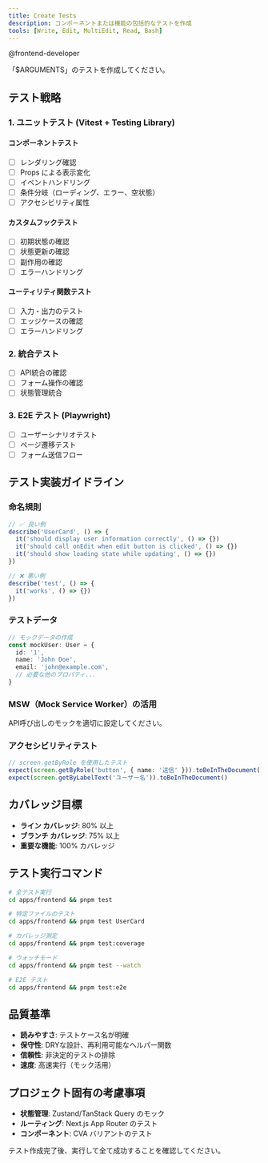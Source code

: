 ```yaml
---
title: Create Tests
description: コンポーネントまたは機能の包括的なテストを作成
tools: [Write, Edit, MultiEdit, Read, Bash]
---
```


@frontend-developer

「$ARGUMENTS」のテストを作成してください。

## テスト戦略

### 1. ユニットテスト (Vitest + Testing Library)
#### コンポーネントテスト
- [ ] レンダリング確認
- [ ] Props による表示変化
- [ ] イベントハンドリング
- [ ] 条件分岐（ローディング、エラー、空状態）
- [ ] アクセシビリティ属性

#### カスタムフックテスト
- [ ] 初期状態の確認
- [ ] 状態更新の確認
- [ ] 副作用の確認
- [ ] エラーハンドリング

#### ユーティリティ関数テスト
- [ ] 入力・出力のテスト
- [ ] エッジケースの確認
- [ ] エラーハンドリング

### 2. 統合テスト
- [ ] API統合の確認
- [ ] フォーム操作の確認
- [ ] 状態管理統合

### 3. E2E テスト (Playwright)
- [ ] ユーザーシナリオテスト
- [ ] ページ遷移テスト
- [ ] フォーム送信フロー

## テスト実装ガイドライン

### 命名規則
```typescript
// ✅ 良い例
describe('UserCard', () => {
  it('should display user information correctly', () => {})
  it('should call onEdit when edit button is clicked', () => {})
  it('should show loading state while updating', () => {})
})

// ❌ 悪い例
describe('test', () => {
  it('works', () => {})
})
```

### テストデータ
```typescript
// モックデータの作成
const mockUser: User = {
  id: '1',
  name: 'John Doe',
  email: 'john@example.com',
  // 必要な他のプロパティ...
}
```

### MSW（Mock Service Worker）の活用
API呼び出しのモックを適切に設定してください。

### アクセシビリティテスト
```typescript
// screen.getByRole を使用したテスト
expect(screen.getByRole('button', { name: '送信' })).toBeInTheDocument()
expect(screen.getByLabelText('ユーザー名')).toBeInTheDocument()
```

## カバレッジ目標
- **ライン カバレッジ**: 80% 以上
- **ブランチ カバレッジ**: 75% 以上
- **重要な機能**: 100% カバレッジ

## テスト実行コマンド
```bash
# 全テスト実行
cd apps/frontend && pnpm test

# 特定ファイルのテスト
cd apps/frontend && pnpm test UserCard

# カバレッジ測定
cd apps/frontend && pnpm test:coverage

# ウォッチモード
cd apps/frontend && pnpm test --watch

# E2E テスト
cd apps/frontend && pnpm test:e2e
```

## 品質基準
- **読みやすさ**: テストケース名が明確
- **保守性**: DRYな設計、再利用可能なヘルパー関数
- **信頼性**: 非決定的テストの排除
- **速度**: 高速実行（モック活用）

## プロジェクト固有の考慮事項
- **状態管理**: Zustand/TanStack Query のモック
- **ルーティング**: Next.js App Router のテスト
- **コンポーネント**: CVA バリアントのテスト

テスト作成完了後、実行して全て成功することを確認してください。